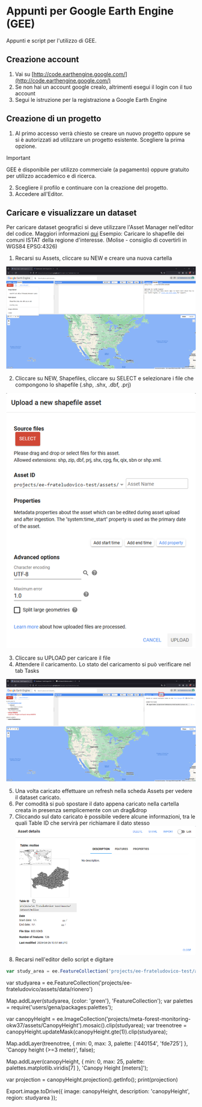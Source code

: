 # Appunti per Google Earth Engine (GEE)
Appunti e script per l'utilizzo di GEE.

## Creazione account
1. Vai su [http://code.earthengine.google.com/](http://code.earthengine.google.com/)
2. Se non hai un account google crealo, altrimenti esegui il login con il tuo account
3. Segui le istruzione per la registrazione a Google Earth Engine


## Creazione di un progetto
1. Al primo accesso verrà chiesto se creare un nuovo progetto oppure se si è autorizzati ad utilizzare un progetto esistente. Scegliere la prima opzione.
> [!IMPORTANT]  
> GEE è disponibile per utilizzo commerciale (a pagamento) oppure gratuito per utilizzo accademico e di ricerca.
2. Scegliere il profilo e continuare con la creazione del progetto.
3. Accedere all'Editor.



## Caricare e visualizzare un dataset
Per caricare dataset geografici si deve utilizzare l'Asset Manager nell'editor del codice. Maggiori informazioni [qui](https://developers.google.com/earth-engine/guides/asset_manager)
Esempio: Caricare lo shapefile dei comuni ISTAT della regione d'interesse. (Molise - consiglio di covertirli in WGS84 EPSG:4326)
1. Recarsi su Assets, cliccare su NEW e creare una nuova cartella

![alt text](https://github.com/ludovico85/GIS-RESOURCES/blob/master/GEE/img/img1.png?raw=true)

2. Cliccare su NEW, Shapefiles, cliccare su SELECT e selezionare i file che compongono lo shapefile (.shp, .shx, .dbf, .prj)

![alt text](https://github.com/ludovico85/GIS-RESOURCES/blob/master/GEE/img/img2.png?raw=true)

3. Cliccare su UPLOAD per caricare il file
4. Attendere il caricamento. Lo stato del caricamento si può verificare nel tab Tasks

![alt text](https://github.com/ludovico85/GIS-RESOURCES/blob/master/GEE/img/img3.png?raw=true)

5. Una volta caricato effettuare un refresh nella scheda Assets per vedere il dataset caricato.
6. Per comodità si può spostare il dato appena caricato nella cartella creata in presenza semplicemente con un drag&drop
7. Cliccando sul dato caricato è possibile vedere alcune informazioni, tra le quali Table ID che servirà per richiamare il dato stesso
![alt text](https://github.com/ludovico85/GIS-RESOURCES/blob/master/GEE/img/img4.png?raw=true)
8. Recarsi nell'editor dello script e digitare
```javascript
var study_area = ee.FeatureCollection('projects/ee-frateludovico-test/assets/dataset/molise')
```



























var studyarea = ee.FeatureCollection('projects/ee-frateludovico/assets/data/rionero')

Map.addLayer(studyarea, {color: 'green'}, 'FeatureCollection');
var palettes = require('users/gena/packages:palettes');

var canopyHeight = ee.ImageCollection('projects/meta-forest-monitoring-okw37/assets/CanopyHeight').mosaic().clip(studyarea);
var treenotree = canopyHeight.updateMask(canopyHeight.gte(1)).clip(studyarea);

Map.addLayer(treenotree, {
    min: 0,
    max: 3,
    palette: ['440154', 'fde725']
}, 'Canopy height (>=3 meter)', false);

Map.addLayer(canopyHeight, {
    min: 0,
    max: 25,
    palette: palettes.matplotlib.viridis[7]
}, 'Canopy Height [meters]');

var projection = canopyHeight.projection().getInfo();
print(projection)


Export.image.toDrive({
 image: canopyHeight,
 description: 'canopyHeight',
 region: studyarea
});



